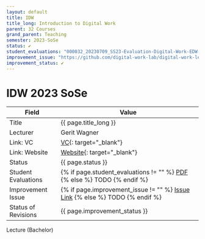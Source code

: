```yaml
---
layout: default
title: IDW
title_long: Introduction to Digital Work
parent: 32 Courses
grand_parent: Teaching
semester: 2023-SoSe
status: ✔️
student_evaluations: "000032_20230709_SS23-Evaluation-Digital-Work-EDW-B.pdf"
improvement_issue: "https://github.com/digital-work-lab/digital-work-lecture/issues/7"
improvement_status: ✔️
---
```


# IDW 2023 SoSe

Field               | Value
------------------- | ---------------------------------------------------------------------------------------------------------------------
Title               | {{ page.title_long }}
Lecturer            | Gerit Wagner
Link: VC            | [VC](https://vc.uni-bamberg.de/enrol/index.php?id=61244){: target="_blank"}
Link: Website       | [Website](https://www.uni-bamberg.de/digital-work/studium/bachelor/introduction-to-digital-work/){: target="_blank"}
Status              | {{ page.status }}
Student Evaluations | {% if page.student_evaluations != "" %} <a href="{{ site.baseurl }}/assets/evaluations/{{ page.student_evaluations }}" target="_blank">PDF</a> {% else %} <span class="label label-yellow">TODO</span> {% endif %}
Improvement Issue   | {% if page.improvement_issue != "" %} <a href="{{ page.improvement_issue }}" target="_blank">Issue Link</a> {% else %} <span class="label label-yellow">TODO</span> {% endif %}
Status of Revisions | {{ page.improvement_status }}

Lecture (Bachelor)
